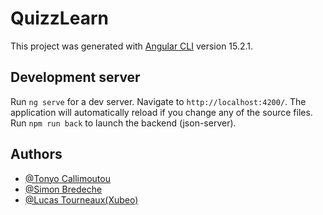 # QuizzLearn

This project was generated with [Angular CLI](https://github.com/angular/angular-cli) version 15.2.1.

## Development server

Run `ng serve` for a dev server. Navigate to `http://localhost:4200/`. The application will automatically reload if you change any of the source files.
Run `npm run back` to launch the backend (json-server).

## Authors
- [@Tonyo Callimoutou](https://github.com/TonyoCallimoutou)
- [@Simon Bredeche](https://github.com/SimonBredeche)
- [@Lucas Tourneaux(Xubeo)](https://www.github.com/Xubeo)
